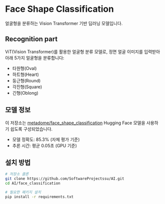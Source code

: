 # Face Shape Classification

얼굴형을 분류하는 Vision Transformer 기반 딥러닝 모델입니다.

## Recognition part

ViT(Vision Transformer)를 활용한 얼굴형 분류 모델로, 정면 얼굴 이미지를 입력받아 아래 5가지 얼굴형을 분류합니다:
- 타원형(Oval)
- 하트형(Heart)
- 둥근형(Round)
- 각진형(Square)
- 긴형(Oblong)

## 모델 정보

이 저장소는 [metadome/face_shape_classification](https://huggingface.co/metadome/face_shape_classification) Hugging Face 모델을 사용하기 쉽도록 구성되었습니다.

- 모델 정확도: 85.3% (자체 평가 기준)
- 추론 시간: 평균 0.05초 (GPU 기준)

## 설치 방법

```bash
# 저장소 클론
git clone https://github.com/SoftwareProjectssu/AI.git
cd AI/face_classification

# 필요한 패키지 설치
pip install -r requirements.txt
